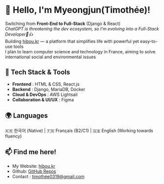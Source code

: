 # 👋 Hello, I'm Myeongjun(Timothée)! 

Switching from **Front-End to Full-Stack** (Django & React)  
*ChatGPT is threatening the dev ecosystem, so I'm evolving into a Full-Stack Developer🥲👍*  
Building [hibou.kr](https://hibou.kr) — a platform that simplifies life with powerful yet easy-to-use tools  
I plan to learn computer science and technology in France, aiming to solve international social and environmental issues 

## 🔧 **Tech Stack & Tools**
- **Frontend** : HTML & CSS, React.js  
- **Backend** : Django, MariaDB, Docker  
- **Cloud & DevOps** : AWS Lightsail  
- **Collaboration & UI/UX** : Figma  

## 🌍 **Languages**
🇰🇷 한국어 (Native) | 🇫🇷 Français (B2/C1) | 🇬🇧 English (Working towards fluency)  

## 📫 **Find me here!**
- My Website: [hibou.kr](https://hibou.kr)  
- Github: [GitHub Repos](https://github.com/myje0319)
- Contact : [timothée0319@gmail.com](mailto:timothée0319@gmail.com)  

